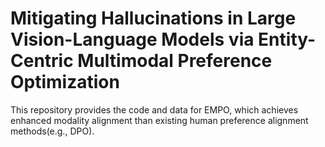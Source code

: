 # Mitigating Hallucinations in Large Vision-Language Models via Entity-Centric Multimodal Preference Optimization
This repository provides the code and data for EMPO, which achieves enhanced modality alignment than existing human preference alignment methods(e.g., DPO).
